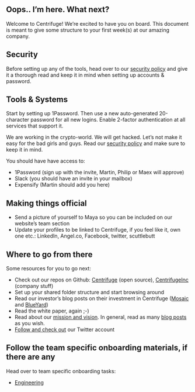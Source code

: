 ## Oops.. I’m here. What next?
Welcome to Centrifuge! We’re excited to have you on board. This document is meant to give some structure to 
your first week(s) at our amazing company.

## Security
Before setting up any of the tools, head over to our [security policy](../it/security.md) and give it a 
thorough read and keep it in mind when setting up accounts & password.

## Tools & Systems
Start by setting up 1Password. Then use a new auto-generated 20-character password for all new logins. Enable 
2-factor authentication at all services that support it.

We are working in the crypto-world. We will get hacked. Let’s not make it easy for the bad girls and guys. 
Read our [security policy](../it/security.md) and make sure to keep it in mind.

You should have have access to:
* 1Password (sign up with the invite, Martin, Philip or Maex will approve)
* Slack (you should have an invite in your mailbox)
* Expensify (Martin should add you here)

## Making things official
* Send a picture of yourself to Maya so you can be included on our website’s team section 
* Update your profiles to be linked to Centrifuge, if you feel like it, own one etc.: LinkedIn, Angel.co, Facebook, twitter, scuttlebutt

## Where to go from there
Some resources for you to go next:
* Check out our repos on Github: [Centrifuge](https://github.com/centrifuge/) (open source), [CentrifugeInc](https://github.com/CentrifugeInc/) (company stuff)
* Set up your shared folder structure and start browsing around
* Read our investor’s blog posts on their investment in Centrifuge ([Mosaic](http://www.mosaicventures.com/mosaicblog/2018/3/5/why-we-invested-in-centrifuge-and-a-short-love-letter-to-crypto-in-berlin-) 
  and [BlueYard](https://medium.com/@BlueYard/centrifuge-1fcf8e8e76cd))
* Read the white paper, again ;-)
* Read about our [mission and vision](https://medium.com/centrifuge/finding-a-mission-to-drive-the-vision-529e38e343a). 
  In general, read as many [blog posts](https://medium.com/centrifuge) as you wish.
* [Follow and check out](https://twitter.com/centrifuge) our Twitter account

## Follow the team specific onboarding materials, if there are any
Head over to team specific onboarding tasks:
* [Engineering](../engineering.md)
